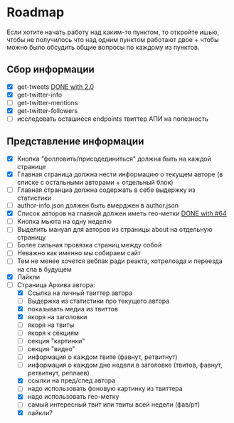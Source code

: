 # Roadmap

Если хотите начать работу над каким-то пунктом, то откройте ишью, чтобы не получилось что над одним пунктом работают двое + чтобы можно было обсудить общие вопросы по каждому из пунктов.

## Сбор информации

* [x] get-tweets [DONE with 2.0](https://github.com/iamstarkov/get-tweets/releases/tag/v2.0.0)
* [x] get-twitter-info
* [ ] get-twitter-mentions
* [x] get-twitter-followers
* [ ] исследовать осташиеся endpoints твиттер АПИ на полезность

## Представление информации

* [x] Кнопка "фолловить/присодединиться" должна быть на каждой странице
* [x] Главная страница должна нести информацию о текущем авторе (в списке с остальными авторами + отдельный блок)
* [ ] Главная странциа должна содержать в себе выдержку из статистики
* [ ] author-info.json должен быть вмерджен в author.json
* [x] Список авторов на главной должен иметь гео-метки [DONE with #64](https://github.com/iamstarkov/jsunderhood/pull/64)
* [ ] Кнопка мьюта на одну неделю
* [ ] Выделить мануал для авторов из страницы about на отдельную страницу
* [ ] Более сильная провязка страниц между собой
* [ ] Неважно как именно мы собираем сайт
* [ ] Тем не менее хочется вебпак ради реакта, хотрелоада и переезда на спа в будущем
* [x] Лайкли
* [ ] Страница Архива автора:
  * [x] Ссылка на личный твиттер автора
  * [ ] Выдержка из статистики про текущего автора
  * [x] показывать медиа из твиттов
  * [x] якоря на заголовки
  * [ ] якоря на твиты
  * [ ] якоря к секциям
  * [ ] секция "картинки"
  * [ ] секция "видео"
  * [ ] информация о каждом твите (фавнут, ретвитнут)
  * [ ] информация о каждом дне недели в заголовке (твитов, фавнут, ретвитнут, реплаев)
  * [x] ссылки на пред/след автора
  * [ ] надо использовать фоновую картинку из твиттера
  * [x] надо использовать гео-метку
  * [ ] самый интересный твит или твиты всей недели (фав/рт)
  * [x] лайкли?
